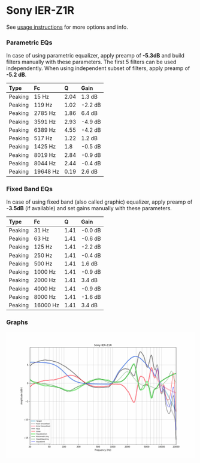 # Sony IER-Z1R
See [usage instructions](https://github.com/jaakkopasanen/AutoEq#usage) for more options and info.

### Parametric EQs
In case of using parametric equalizer, apply preamp of **-5.3dB** and build filters manually
with these parameters. The first 5 filters can be used independently.
When using independent subset of filters, apply preamp of **-5.2 dB**.

| Type    | Fc       |    Q | Gain    |
|:--------|:---------|:-----|:--------|
| Peaking | 15 Hz    | 2.04 | 1.3 dB  |
| Peaking | 119 Hz   | 1.02 | -2.2 dB |
| Peaking | 2785 Hz  | 1.86 | 6.4 dB  |
| Peaking | 3591 Hz  | 2.93 | -4.9 dB |
| Peaking | 6389 Hz  | 4.55 | -4.2 dB |
| Peaking | 517 Hz   | 1.22 | 1.2 dB  |
| Peaking | 1425 Hz  | 1.8  | -0.5 dB |
| Peaking | 8019 Hz  | 2.84 | -0.9 dB |
| Peaking | 8044 Hz  | 2.44 | -0.4 dB |
| Peaking | 19648 Hz | 0.19 | 2.6 dB  |

### Fixed Band EQs
In case of using fixed band (also called graphic) equalizer, apply preamp of **-3.5dB**
(if available) and set gains manually with these parameters.

| Type    | Fc       |    Q | Gain    |
|:--------|:---------|:-----|:--------|
| Peaking | 31 Hz    | 1.41 | -0.0 dB |
| Peaking | 63 Hz    | 1.41 | -0.6 dB |
| Peaking | 125 Hz   | 1.41 | -2.2 dB |
| Peaking | 250 Hz   | 1.41 | -0.4 dB |
| Peaking | 500 Hz   | 1.41 | 1.6 dB  |
| Peaking | 1000 Hz  | 1.41 | -0.9 dB |
| Peaking | 2000 Hz  | 1.41 | 3.4 dB  |
| Peaking | 4000 Hz  | 1.41 | -0.9 dB |
| Peaking | 8000 Hz  | 1.41 | -1.6 dB |
| Peaking | 16000 Hz | 1.41 | 3.4 dB  |

### Graphs
![](./Sony%20IER-Z1R.png)